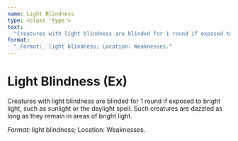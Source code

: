 ```yaml
---
name: Light Blindness
type: <class 'type'>
text:
  "Creatures with light blindness are blinded for 1 round if exposed to bright light, such as sunlight or the daylight spell. Such creatures are dazzled as long as they remain in areas of bright light."
format:
  "_Format:_ light blindness; Location: Weaknesses."
---
```

 
# Light Blindness (Ex)
Creatures with light blindness are blinded for 1 round if exposed to bright light, such as sunlight or the daylight spell. Such creatures are dazzled as long as they remain in areas of bright light.

_Format:_ light blindness; Location: Weaknesses.